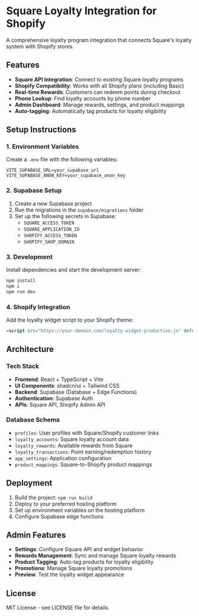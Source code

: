 # Square Loyalty Integration for Shopify

A comprehensive loyalty program integration that connects Square's loyalty system with Shopify stores.

## Features

- **Square API Integration**: Connect to existing Square loyalty programs
- **Shopify Compatibility**: Works with all Shopify plans (including Basic)
- **Real-time Rewards**: Customers can redeem points during checkout
- **Phone Lookup**: Find loyalty accounts by phone number
- **Admin Dashboard**: Manage rewards, settings, and product mappings
- **Auto-tagging**: Automatically tag products for loyalty eligibility

## Setup Instructions

### 1. Environment Variables

Create a `.env` file with the following variables:

```env
VITE_SUPABASE_URL=your_supabase_url
VITE_SUPABASE_ANON_KEY=your_supabase_anon_key
```

### 2. Supabase Setup

1. Create a new Supabase project
2. Run the migrations in the `supabase/migrations` folder
3. Set up the following secrets in Supabase:
   - `SQUARE_ACCESS_TOKEN`
   - `SQUARE_APPLICATION_ID`
   - `SHOPIFY_ACCESS_TOKEN`
   - `SHOPIFY_SHOP_DOMAIN`

### 3. Development

Install dependencies and start the development server:

```sh
npm install
npm i
npm run dev
```

### 4. Shopify Integration

Add the loyalty widget script to your Shopify theme:

```html
<script src="https://your-domain.com/loyalty-widget-production.js" defer></script>
```

## Architecture

### Tech Stack

- **Frontend**: React + TypeScript + Vite
- **UI Components**: shadcn/ui + Tailwind CSS
- **Backend**: Supabase (Database + Edge Functions)
- **Authentication**: Supabase Auth
- **APIs**: Square API, Shopify Admin API

### Database Schema

- `profiles`: User profiles with Square/Shopify customer links
- `loyalty_accounts`: Square loyalty account data
- `loyalty_rewards`: Available rewards from Square
- `loyalty_transactions`: Point earning/redemption history
- `app_settings`: Application configuration
- `product_mappings`: Square-to-Shopify product mappings

## Deployment

1. Build the project: `npm run build`
2. Deploy to your preferred hosting platform
3. Set up environment variables on the hosting platform
4. Configure Supabase edge functions

## Admin Features

- **Settings**: Configure Square API and widget behavior
- **Rewards Management**: Sync and manage Square loyalty rewards
- **Product Tagging**: Auto-tag products for loyalty eligibility
- **Promotions**: Manage Square loyalty promotions
- **Preview**: Test the loyalty widget appearance

## License

MIT License - see LICENSE file for details.